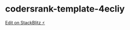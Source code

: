 # codersrank-template-4ecliy

[Edit on StackBlitz ⚡️](https://stackblitz.com/edit/codersrank-template-4ecliy)